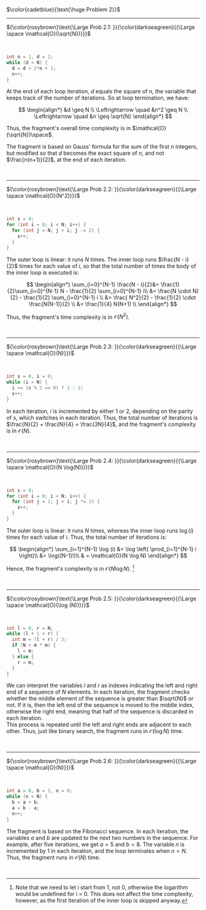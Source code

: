 $\color{cadetblue}{\text{\huge Problem 2}}$

----------------------

${\color{rosybrown}\text{\Large Prob 2.1: }}{\color{darkseagreen}{{\Large \space \mathcal{O}(\sqrt{N})}}}$  

<br/>

```c
int n = 1, d = 1;
while (d < N) {
  d = d + 2*n + 1;
  n++;
}
```

At the end of each loop iteration, $d$ equals the square of $n$, the variable that keeps track of the number of iterations. So at loop termination, we have:

$$
\begin{align*}
&d \geq N \\
\Leftrightarrow \quad &n^2 \geq N \\
\Leftrightarrow \quad &n \geq \sqrt{N}
\end{align*}
$$

Thus, the fragment's overall time complexity is in $\mathcal{O}(\sqrt{N})\space$.

The fragment is based on Gauss' formula for the sum of the first $n$ integers, but modified so that $d$ becomes the exact square of $n$, and not $\frac{n(n+1)}{2}$, at the end of each iteration.

<br/>

----------------------

${\color{rosybrown}\text{\Large Prob 2.2: }}{\color{darkseagreen}{{\Large \space \mathcal{O}(N^2)}}}$  

<br/>

```c
int s = 0;
for (int i = 0; i < N; i++) {
  for (int j = N; j > i; j -= 2) {
    s++;
  }
}
```

The outer loop is linear: it runs $N$ times. The inner loop runs $\frac{N - i}{2}$ times for each value of $i$, so that the total number of times the body of the inner loop is executed is:

$$
\begin{align*}
\sum_{i=0}^{N-1} \frac{N - i}{2}&= \frac{1}{2}\sum_{i=0}^{N-1} N - \frac{1}{2} \sum_{i=0}^{N-1} i\\
&= \frac{N \cdot N}{2} - \frac{1}{2} \sum_{i=0}^{N-1} i \\
&= \frac{ N^2}{2} - \frac{1}{2} \cdot \frac{N(N-1)}{2} \\
&= \frac{1}{4} N(N+1) \\
\end{align*}
$$

Thus, the fragment's time complexity is in $\mathcal{O}(N^2)$.

<br/>

----------------------

${\color{rosybrown}\text{\Large Prob 2.3: }}{\color{darkseagreen}{{\Large \space \mathcal{O}(N)}}}$  

<br/>

```c
int s = 0, i = 0;
while (i < N) {
  i += (s % 2 == 0) ? 1 : 2;
  s++;
}
```

In each iteration, $i$ is incremented by either $1$ or $2$, depending on the parity of $s$, which switches in each iteration. Thus, the total number of iterations is $\frac{N}{2} + \frac{N}{4} = \frac{3N}{4}$, and the fragment's complexity is in $\mathcal{O}(N)$.

<br/>

----------------------

${\color{rosybrown}\text{\Large Prob 2.4: }}{\color{darkseagreen}{{\Large \space \mathcal{O}(N \log(N))}}}$  

<br/>

```c
int s = 0;
for (int i = 0; i < N; i++) {
  for (int j = 1; j < i; j *= 2) {
    s++;
  }
}
```

The outer loop is linear: it runs $N$ times, whereas the inner loop runs $\log(i)$ times for each value of $i$. Thus, the total number of iterations is:

$$
\begin{align*}
\sum_{i=1}^{N-1} \log (i) &= \log \left( \prod_{i=1}^{N-1} i \right)\\
&= \log((N-1)!)\\
& = \mathcal{O}(N \log N)
\end{align*}
$$

Hence, the fragment's complexity is in $\mathcal{O}(N \log N)$.  [^1]

[^1]: Note that we need to let i start from 1, not 0, otherwise the logarithm would be undefined for i = 0. This does not affect the time complexity, however, as the first iteration of the inner loop is skipped anyway.  

<br/>

----------------------

${\color{rosybrown}\text{\Large Prob 2.5: }}{\color{darkseagreen}{{\Large \space \mathcal{O}(\log (N))}}}$  

<br/>

```c
int l = 0, r = N;
while (l + 1 < r) {
  int m = (l + r) / 2;
  if (N < m * m) {
    l = m;
  } else {
    r = m;
  }
}
```

We can interpret the variables $l$ and $r$ as indexes indicating the left and right end of a sequence of $N$ elements. In each iteration, the fragment checks whether the middle element of the sequence is greater than $\sqrt{N}$ or not. If it is, then the left end of the sequence is moved to the middle index, otherwise the right end, meaning that half of the sequence is discarded in each iteration.  
This process is repeated until the left and right ends are adjacent to each other. Thus, just like binary search, the fragment runs in $\mathcal{O}(\log N)$ time.

<br/>

----------------------

${\color{rosybrown}\text{\Large Prob 2.6: }}{\color{darkseagreen}{{\Large \space \mathcal{O}(N)}}}$  

<br/>

```c
int a = 0, b = 1, n = 0;
while (n < N) {
  b = a + b;
  a = b - a;
  n++;
}
```

The fragment is based on the Fibonacci sequence. In each iteration, the variables $a$ and $b$ are updated to the next two numbers in the sequence. For example, after five iterations, we get $a = 5$ and $b = 8$. The variable $n$ is incremented by $1$ in each iteration, and the loop terminates when $n = N$. Thus, the fragment runs in $\mathcal{O}(N)$ time.

<br/>